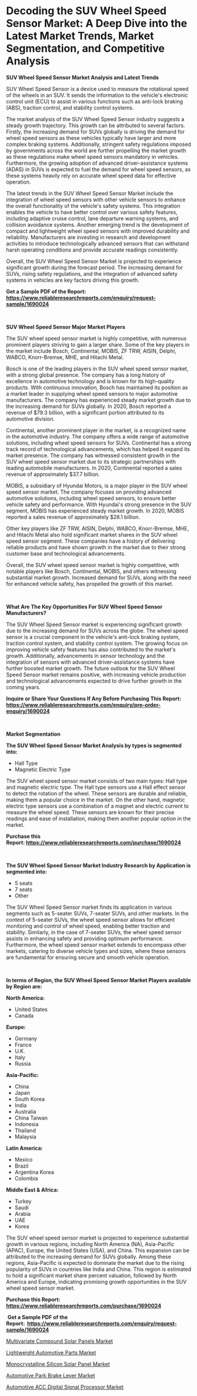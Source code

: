 <p><h1>Decoding the SUV Wheel Speed Sensor Market: A Deep Dive into the Latest Market Trends, Market Segmentation, and Competitive Analysis</h1></p><p><strong>SUV Wheel Speed Sensor Market Analysis and Latest Trends</strong></p>
<p><p>SUV Wheel Speed Sensor is a device used to measure the rotational speed of the wheels in an SUV. It sends the information to the vehicle's electronic control unit (ECU) to assist in various functions such as anti-lock braking (ABS), traction control, and stability control systems.</p><p>The market analysis of the SUV Wheel Speed Sensor industry suggests a steady growth trajectory. This growth can be attributed to several factors. Firstly, the increasing demand for SUVs globally is driving the demand for wheel speed sensors as these vehicles typically have larger and more complex braking systems. Additionally, stringent safety regulations imposed by governments across the world are further propelling the market growth as these regulations make wheel speed sensors mandatory in vehicles. Furthermore, the growing adoption of advanced driver-assistance systems (ADAS) in SUVs is expected to fuel the demand for wheel speed sensors, as these systems heavily rely on accurate wheel speed data for effective operation.</p><p>The latest trends in the SUV Wheel Speed Sensor Market include the integration of wheel speed sensors with other vehicle sensors to enhance the overall functionality of the vehicle's safety systems. This integration enables the vehicle to have better control over various safety features, including adaptive cruise control, lane departure warning systems, and collision avoidance systems. Another emerging trend is the development of compact and lightweight wheel speed sensors with improved durability and reliability. Manufacturers are investing in research and development activities to introduce technologically advanced sensors that can withstand harsh operating conditions and provide accurate readings consistently.</p><p>Overall, the SUV Wheel Speed Sensor Market is projected to experience significant growth during the forecast period. The increasing demand for SUVs, rising safety regulations, and the integration of advanced safety systems in vehicles are key factors driving this growth.</p></p>
<p><strong>Get a Sample PDF of the Report:&nbsp; <a href="https://www.reliableresearchreports.com/enquiry/request-sample/1690024">https://www.reliableresearchreports.com/enquiry/request-sample/1690024</a></strong></p>
<p>&nbsp;</p>
<p><strong>SUV Wheel Speed Sensor Major Market Players</strong></p>
<p><p>The SUV wheel speed sensor market is highly competitive, with numerous prominent players striving to gain a larger share. Some of the key players in the market include Bosch, Continental, MOBIS, ZF TRW, AISIN, Delphi, WABCO, Knorr-Bremse, MHE, and Hitachi Metal.</p><p>Bosch is one of the leading players in the SUV wheel speed sensor market, with a strong global presence. The company has a long history of excellence in automotive technology and is known for its high-quality products. With continuous innovation, Bosch has maintained its position as a market leader in supplying wheel speed sensors to major automotive manufacturers. The company has experienced steady market growth due to the increasing demand for SUVs globally. In 2020, Bosch reported a revenue of $79.3 billion, with a significant portion attributed to its automotive division.</p><p>Continental, another prominent player in the market, is a recognized name in the automotive industry. The company offers a wide range of automotive solutions, including wheel speed sensors for SUVs. Continental has a strong track record of technological advancements, which has helped it expand its market presence. The company has witnessed consistent growth in the SUV wheel speed sensor market due to its strategic partnerships with leading automobile manufacturers. In 2020, Continental reported a sales revenue of approximately $37.7 billion.</p><p>MOBIS, a subsidiary of Hyundai Motors, is a major player in the SUV wheel speed sensor market. The company focuses on providing advanced automotive solutions, including wheel speed sensors, to ensure better vehicle safety and performance. With Hyundai's strong presence in the SUV segment, MOBIS has experienced steady market growth. In 2020, MOBIS reported a sales revenue of approximately $28.1 billion.</p><p>Other key players like ZF TRW, AISIN, Delphi, WABCO, Knorr-Bremse, MHE, and Hitachi Metal also hold significant market shares in the SUV wheel speed sensor segment. These companies have a history of delivering reliable products and have shown growth in the market due to their strong customer base and technological advancements.</p><p>Overall, the SUV wheel speed sensor market is highly competitive, with notable players like Bosch, Continental, MOBIS, and others witnessing substantial market growth. Increased demand for SUVs, along with the need for enhanced vehicle safety, has propelled the growth of this market.</p></p>
<p>&nbsp;</p>
<p><strong>What Are The Key Opportunities For SUV Wheel Speed Sensor Manufacturers?</strong></p>
<p><p>The SUV Wheel Speed Sensor market is experiencing significant growth due to the increasing demand for SUVs across the globe. The wheel speed sensor is a crucial component in the vehicle's anti-lock braking system, traction control system, and stability control system. The growing focus on improving vehicle safety features has also contributed to the market's growth. Additionally, advancements in sensor technology and the integration of sensors with advanced driver-assistance systems have further boosted market growth. The future outlook for the SUV Wheel Speed Sensor market remains positive, with increasing vehicle production and technological advancements expected to drive further growth in the coming years.</p></p>
<p><strong>Inquire or Share Your Questions If Any Before Purchasing This Report: <a href="https://www.reliableresearchreports.com/enquiry/pre-order-enquiry/1690024">https://www.reliableresearchreports.com/enquiry/pre-order-enquiry/1690024</a></strong></p>
<p>&nbsp;</p>
<p><strong>Market Segmentation</strong></p>
<p><strong>The SUV Wheel Speed Sensor Market Analysis by types is segmented into:</strong></p>
<p><ul><li>Hall Type</li><li>Magnetic Electric Type</li></ul></p>
<p><p>The SUV wheel speed sensor market consists of two main types: Hall type and magnetic electric type. The Hall type sensors use a Hall effect sensor to detect the rotation of the wheel. These sensors are durable and reliable, making them a popular choice in the market. On the other hand, magnetic electric type sensors use a combination of a magnet and electric current to measure the wheel speed. These sensors are known for their precise readings and ease of installation, making them another popular option in the market.</p></p>
<p><strong>Purchase this Report:&nbsp;<a href="https://www.reliableresearchreports.com/purchase/1690024">https://www.reliableresearchreports.com/purchase/1690024</a></strong></p>
<p>&nbsp;</p>
<p><strong>The SUV Wheel Speed Sensor Market Industry Research by Application is segmented into:</strong></p>
<p><ul><li>5 seats</li><li>7 seats</li><li>Other</li></ul></p>
<p><p>The SUV Wheel Speed Sensor market finds its application in various segments such as 5-seater SUVs, 7-seater SUVs, and other markets. In the context of 5-seater SUVs, the wheel speed sensor allows for efficient monitoring and control of wheel speed, enabling better traction and stability. Similarly, in the case of 7-seater SUVs, the wheel speed sensor assists in enhancing safety and providing optimum performance. Furthermore, the wheel speed sensor market extends to encompass other markets, catering to diverse vehicle types and sizes, where these sensors are fundamental for ensuring secure and smooth vehicle operation.</p></p>
<p>&nbsp;</p>
<p><strong>In terms of Region, the SUV Wheel Speed Sensor Market Players available by Region are:</strong></p>
<p>
    <p> <strong> North America: </strong>
        <ul>
            <li>United States</li>
            <li>Canada</li>
        </ul>
        </p> 
    <p> <strong> Europe: </strong>
        <ul>
            <li>Germany</li>
            <li>France</li>
            <li>U.K.</li>
            <li>Italy</li>
            <li>Russia</li>
        </ul>
        </p> 
    <p> <strong> Asia-Pacific: </strong>
        <ul>
            <li>China</li>
            <li>Japan</li>
            <li>South Korea</li>
            <li>India</li>
            <li>Australia</li>
            <li>China Taiwan</li>
            <li>Indonesia</li>
            <li>Thailand</li>
            <li>Malaysia</li>
        </ul>
        </p> 
    <p> <strong> Latin America: </strong>
        <ul>
            <li>Mexico</li>
            <li>Brazil</li>
            <li>Argentina Korea</li>
            <li>Colombia</li>
        </ul>
        </p> 
    <p> <strong> Middle East & Africa: </strong>
        <ul>
            <li>Turkey</li>
            <li>Saudi</li>
            <li>Arabia</li>
            <li>UAE</li>
            <li>Korea</li>
        </ul>
    </p>
    </p>
<p><p>The SUV wheel speed sensor market is projected to experience substantial growth in various regions, including North America (NA), Asia-Pacific (APAC), Europe, the United States (USA), and China. This expansion can be attributed to the increasing demand for SUVs globally. Among these regions, Asia-Pacific is expected to dominate the market due to the rising popularity of SUVs in countries like India and China. This region is estimated to hold a significant market share percent valuation, followed by North America and Europe, indicating promising growth opportunities in the SUV wheel speed sensor market.</p></p>
<p><strong>Purchase this Report: <a href="https://www.reliableresearchreports.com/purchase/1690024">https://www.reliableresearchreports.com/purchase/1690024</a></strong></p>
<p>&nbsp;<strong>Get a Sample PDF of the Report:&nbsp;&nbsp;<a href="https://www.reliableresearchreports.com/enquiry/request-sample/1690024">https://www.reliableresearchreports.com/enquiry/request-sample/1690024</a></strong></p>
<p><strong></strong></p>
<p><p><a href="https://medium.com/@brittanyrobertson07/multivariate-compound-solar-panels-market-size-and-market-trends-complete-industry-overview-2023-6c3110130035">Multivariate Compound Solar Panels Market</a></p><p><a href="https://github.com/smritireportprime/Market-Research-Report-List-1/blob/main/lightweight-automotive-parts-market.md">Lightweight Automotive Parts Market</a></p><p><a href="https://medium.com/@debramedina73/monocrystalline-silicon-solar-panel-market-competitive-analysis-market-trends-and-forecast-to-9d4292687098">Monocrystalline Silicon Solar Panel Market</a></p><p><a href="https://www.linkedin.com/pulse/automotive-park-brake-lever-market-challenges-opportunities-goy4e/">Automotive Park Brake Lever Market</a></p><p><a href="https://github.com/jhonwin654/Market-Research-Report-List-1/blob/main/automotive-acc-digital-signal-processor-market.md">Automotive ACC Digital Signal Processor Market</a></p></p>